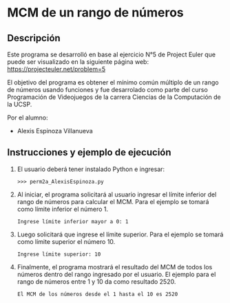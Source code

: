 # MCM de un rango de números
## Descripción
Este programa se desarrolló en base al ejercicio N°5 de Project Euler que puede ser visualizado en la siguiente página web: https://projecteuler.net/problem=5

El objetivo del programa es obtener el mínimo común múltiplo de un rango de números usando funciones y fue desarrolado como parte del curso Programación de Videojuegos de la carrera Ciencias de la Computación de la UCSP.

Por el alumno:
- Alexis Espinoza Villanueva

## Instrucciones y ejemplo de ejecución

1. El usuario deberá tener instalado Python e ingresar:

    ```
    >>> perm2a_AlexisEspinoza.py
    ```

2. Al iniciar, el programa solicitará al usuario ingresar el límite inferior del rango de números para calcular el MCM. Para el ejemplo se tomará como límite inferior el número 1.

    ```
    Ingrese límite inferior mayor a 0: 1
    ```
3. Luego solicitará que ingrese el límite superior. Para el ejemplo se tomará como límite superior el número 10.

    ```
    Ingrese límite superior: 10
    ```
4. Finalmente, el programa mostrará el resultado del MCM de todos los números dentro del rango ingresado por el usuario. El ejemplo para el rango de números entre 1 y 10 da como resultado 2520.

    ```
    El MCM de los números desde el 1 hasta el 10 es 2520
    ```